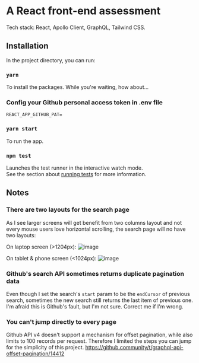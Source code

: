 # A React front-end assessment

Tech stack: React, Apollo Client, GraphQL, Tailwind CSS. 

## Installation

In the project directory, you can run:

### `yarn`

To install the packages. While you're waiting, how about...

### Config your Github personal access token in .env file

`REACT_APP_GITHUB_PAT=`

### `yarn start`

To run the app.

### `npm test`

Launches the test runner in the interactive watch mode.\
See the section about [running tests](https://facebook.github.io/create-react-app/docs/running-tests) for more information.

## Notes

### There are two layouts for the search page

As I see larger screens will get benefit from two columns layout and not every mouse users love horizontal scrolling, the search page will no have two layouts:

On laptop screen (>1204px):
![image](https://user-images.githubusercontent.com/94792870/146190153-bfef6152-ab1b-4192-86ad-c3d260291704.png)

On tablet & phone screen (<1024px):
![image](https://user-images.githubusercontent.com/94792870/146190359-8cfc489f-b90d-4ea9-b15a-23ffb7b4af7e.png)

### Github's search API sometimes returns duplicate pagination data

Even though I set the search's `start` param to be the `endCursor` of previous search, sometimes the new search still returns the last item of previous one. I'm afraid this is Github's fault, but I'm not sure. Correct me if I'm wrong.

### You can't jump directly to every page

Github API v4 doesn't support a mechanism for offset pagination, while also limits to 100 records per request. Therefore I limited the steps you can jump for the simplicity of this project.
https://github.community/t/graphql-api-offset-pagination/14412

